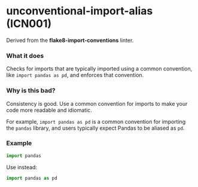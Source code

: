 # unconventional-import-alias (ICN001)

Derived from the **flake8-import-conventions** linter.

### What it does
Checks for imports that are typically imported using a common convention,
like `import pandas as pd`, and enforces that convention.

### Why is this bad?
Consistency is good. Use a common convention for imports to make your code
more readable and idiomatic.

For example, `import pandas as pd` is a common
convention for importing the `pandas` library, and users typically expect
Pandas to be aliased as `pd`.

### Example
```python
import pandas
```

Use instead:
```python
import pandas as pd
```
